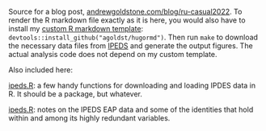 Source for a blog post, [andrewgoldstone.com/blog/ru-casual2022](https://andrewgoldstone.com/blog/ru-casual2022). To render the R markdown file exactly as it is here, you would also have to install my [custom R markdown template](https://github.com/agoldst/hugormd): `devtools::install_github("agoldst/hugormd")`. Then run `make` to download the necessary data files from [IPEDS](https://nces.ed.gov/ipeds/datacenter/) and generate the output figures. The actual analysis code does not depend on my custom template.

Also included here:

[ipeds.R](https://github.com/agoldst/ru-casual2022/ipeds.R): a few handy functions for downloading and loading IPDES data in R. It should be a package, but whatever.

[ipeds.R](https://github.com/agoldst/ru-casual2022/eap-notes.Rmd): notes on the IPEDS EAP data and some of the identities that hold within and among its highly redundant variables.

